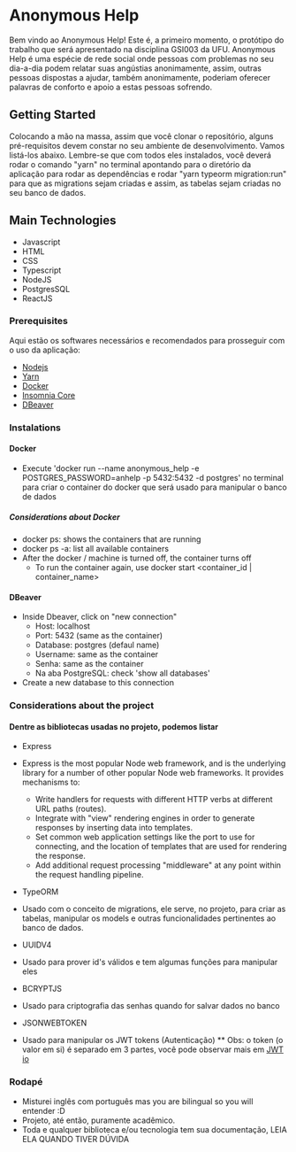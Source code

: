 # Anonymous Help

Bem vindo ao Anonymous Help! Este é, a primeiro momento, o protótipo do trabalho que será apresentado na disciplina GSI003 da UFU. Anonymous Help é uma espécie de rede social onde pessoas com problemas no seu dia-a-dia podem relatar suas angústias anonimamente, assim, outras pessoas dispostas a ajudar, também anonimamente, poderiam oferecer palavras de conforto e apoio a estas pessoas sofrendo.

## Getting Started

Colocando a mão na massa, assim que você clonar o repositório, alguns pré-requisitos devem constar no seu ambiente de desenvolvimento. Vamos listá-los abaixo. Lembre-se que com todos eles instalados, você deverá rodar o comando "yarn" no terminal apontando para o diretório da aplicação para rodar as dependências e rodar "yarn typeorm migration:run" para que as migrations sejam criadas e assim, as tabelas sejam criadas no seu banco de dados.

## Main Technologies

* Javascript
* HTML
* CSS
* Typescript
* NodeJS
* PostgresSQL
* ReactJS

### Prerequisites

Aqui estão os softwares necessários e recomendados para prosseguir com o uso da aplicação:

* [Nodejs](https://nodejs.org/en/)
* [Yarn](https://classic.yarnpkg.com/en/docs/install/#windows-stable)
* [Docker](https://docs.docker.com/docker-for-windows/install/)
* [Insomnia Core](https://insomnia.rest/download/#windows)
* [DBeaver](https://dbeaver.io/download/)

### Instalations

#### Docker

* Execute 'docker run --name anonymous_help -e POSTGRES_PASSWORD=anhelp -p 5432:5432 -d postgres' no terminal para criar o container do docker que será usado para manipular o banco de dados

##### Considerations about Docker

* docker ps: shows the containers that are running
* docker ps -a: list all available containers
* After the docker / machine is turned off, the container turns off
  * To run the container again, use docker start <container_id | container_name>

#### DBeaver

* Inside Dbeaver, click on "new connection"
  * Host: localhost
  * Port: 5432 (same as the container)
  * Database: postgres (defaul name)
  * Username: same as the container
  * Senha: same as the container
  * Na aba PostgreSQL: check 'show all databases'
* Create a new database to this connection

### Considerations about the project

#### Dentre as bibliotecas usadas no projeto, podemos listar

* Express

* Express is the most popular Node web framework, and is the underlying library for a number of other popular Node web frameworks. It provides mechanisms to:
  * Write handlers for requests with different HTTP verbs at different URL paths (routes).
  * Integrate with "view" rendering engines in order to generate responses by inserting data into templates.
  * Set common web application settings like the port to use for connecting, and the location of templates that are used for rendering the response.
  * Add additional request processing "middleware" at any point within the request handling pipeline.

* TypeORM

* Usado com o conceito de migrations, ele serve, no projeto, para criar as tabelas, manipular os models e outras funcionalidades pertinentes ao banco de dados.

* UUIDV4

* Usado para prover id's válidos e tem algumas funções para manipular eles

* BCRYPTJS

* Usado para criptografia das senhas quando for salvar dados no banco

* JSONWEBTOKEN

* Usado para manipular os JWT tokens (Autenticação)
** Obs: o token (o valor em si) é separado em 3 partes, você pode observar mais em [JWT io](https://jwt.io/)

### Rodapé

* Misturei inglês com português mas you are bilingual so you will entender :D
* Projeto, até então, puramente acadêmico.
* Toda e qualquer biblioteca e/ou tecnologia tem sua documentação, LEIA ELA QUANDO TIVER DÚVIDA
